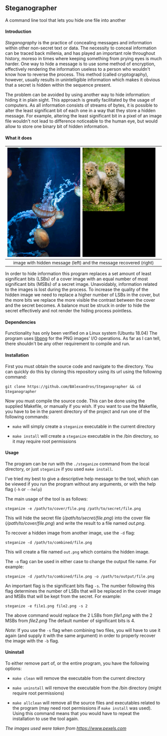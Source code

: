 ## Steganographer

A command line tool that lets you hide one file into another

#### Introduction 

_Steganography_ is the practice of concealing messages and information within
other non-secret text or data.  The necessity to conceal information can be
traced back millenia, and has played an important role throughout history,
moreso in times where keeping something from prying eyes is much harder.  One
way to hide a message is to use some method of encryption, effectively rendering
the information useless to a person who wouldn't know how to reverse the
process. This method (called cryptography), however, usually results in
unintelligible information which makes it obvious that a secret is hidden within
the sequence present. 

The problem can be avoided by using another way to hide information: hiding it
in plain sight.  This approach is greatly facilitated by the usage of computers.
As all information consists of streams of bytes, it is possible to alter the
least significant bit of each one in a way that they store a hidden message.
For example, altering the least significant bit in a pixel of an image file
wouldn't not lead to difference noticeable to the human eye, but would allow to
store one binary bit of hidden information.

#### What it does

 
| <img src="./examples/before_after.png" width="600"> |
|:--:|
| image with hidden message (left) and the message recovered (right) |

In order to hide information this program replaces a set amount of least
significant bits (LSBs) of a cover image with an equal number of most
significant bits (MSBs) of a secret image. Unavoidably, information related to
the images is lost during the process. To increase the quality of the hidden
image we need to replace a higher number of LSBs in the cover, but the more bits
we replace the more visible the contrast between the cover and the secret
becomes. A balance must be struck in order to hide the secret effectively and
not render the hiding process pointless. 

#### Dependencies

Functionality has only been verified on a Linux system (Ubuntu 18.04)
The program uses [libpng](http://www.libpng.org/pub/png/libpng.html) for the PNG
images' I/O operations.
As far as I can tell, there shouldn't be any other requirement to compile and
run.

#### Installation

First you must obtain the source code and navigate to the directory. You can
quickly do this by cloning this repository using its url using the following
command: 
``` 
git clone https://github.com/BAlexandros/Steganographer && cd Steganographer
```
Now you must compile the source code. This can be done using the supplied
Makefile, or manually if you wish. 
If you want to use the Makefile, you have to be in the parent directory of the
project and run one of the following commands:

- `make` will simply create a `steganize` executable in the current directory

- `make install` will create a `steganize` executable in the /bin directory, so it
may require root permissions

#### Usage

The program can be run with the `./steganize` command from the local directory,
or just `steganize` if you used `make install`.

I've tried my best to give a descriptive help message to the tool, which can be
viewed if you run the program without any arguments, or with the help flag (`-h`
or `--help`)

The main usage of the tool is as follows:
```
steganize -e /path/to/cover/file.png /path/to/secret/file.png
```
This will hide the secret file (*/path/to/secret/file.png*) into the cover file
(*/path/to/cover/file.png*) and write the result to a file named *out.png*.

To recover a hidden image from another image, use the `-d` flag:
```
steganize -d /path/to/combined/file.png
```
This will create a file named `out.png` which contains the hidden image.

The `-o` flag can be used in either case to change the output file name. For
example:
```
steganize -d /path/to/combined/file.png -o /path/to/output/file.png
```

An important flag is the significant bits flag `-s`. The number following this
flag determines the number of LSBs that will be replaced in the cover image and
MSBs that will be kept from the secret.
For example:
```
steganize -e file1.png file2.png -s 2
```
The above command would replace the 2 LSBs from *file1.png* with the 2 MSBs from
*file2.png*
The default number of significant bits is 4.

*Note:* If you use the `-s` flag when combining two files, you will have to use
it again (and supply it with the same argument) in order to properly recover the
image with the `-b` flag.


#### Uninstall 

To either remove part of, or the entire program, you have the following options:

- `make clean` will remove the executable from the current directory

- `make uninstall` will remove the executable from the /bin directory (might
  require root permissions)

- `make allclean` will remove all the source files and executables related to the
program (may need root permissions if `make install` was used). Using this
command means that you would have to repeat the installation to use the tool
again.

_The images used were taken from https://www.pexels.com_
